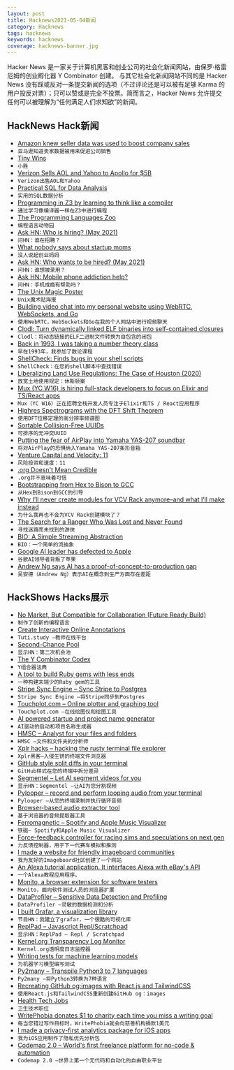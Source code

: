 ```yaml
---
layout: post
title: Hacknews2021-05-04新闻
category: Hacknews
tags: hacknews
keywords: hacknews
coverage: hacknews-banner.jpg
---
```


Hacker News 是一家关于计算机黑客和创业公司的社会化新闻网站，由保罗·格雷厄姆的创业孵化器 Y Combinator 创建。
与其它社会化新闻网站不同的是 Hacker News 没有踩或反对一条提交新闻的选项（不过评论还是可以被有足够 Karma 的用户投反对票）；只可以赞或是完全不投票。简而言之，Hacker News 允许提交任何可以被理解为“任何满足人们求知欲”的新闻。

## HackNews Hack新闻


- [Amazon knew seller data was used to boost company sales](https://www.politico.eu/article/amazon-seller-data-company-sales/)
- `亚马逊知道卖家数据被用来促进公司销售`
- [Tiny Wins](https://joelcalifa.com/blog/tiny-wins/)
- `小胜`
- [Verizon Sells AOL and Yahoo to Apollo for $5B](https://www.nytimes.com/2021/05/03/business/verizon-aol-yahoo-sale.html)
- `Verizon出售AOL和Yahoo`
- [Practical SQL for Data Analysis](https://hakibenita.com/sql-for-data-analysis)
- `实用的SQL数据分析`
- [Programming in Z3 by learning to think like a compiler](https://bellmar.medium.com/programming-in-z3-by-learning-to-think-like-a-compiler-401fd46828d5)
- `通过学习像编译器一样在Z3中进行编程`
- [The Programming Languages Zoo](https://plzoo.andrej.com/)
- `编程语言动物园`
- [Ask HN: Who is hiring? (May 2021)](item?id=27025922)
- `问HN：谁在招聘？ `
- [What nobody says about startup moms](https://www.femfosec.com/what-nobody-says-about-startup-moms/)
- `没人说起创业妈妈`
- [Ask HN: Who wants to be hired? (May 2021)](item?id=27025920)
- `问HN：谁想被录用？ `
- [Ask HN: Mobile phone addiction help?](item?id=27017776)
- `问HN：手机成瘾有帮助吗？`
- [The Unix Magic Poster](https://jpmens.net/2021/04/09/the-unix-magic-poster/)
- `Unix魔术贴海报`
- [Building video chat into my personal website using WebRTC, WebSockets, and Go](https://mattbutterfield.com/blog/2021-05-02-adding-video-chat)
- `使用WebRTC，WebSockets和Go在我的个人网站中进行视频聊天`
- [Clodl: Turn dynamically linked ELF binaries into self-contained closures](https://github.com/tweag/clodl)
- `Clodl：将动态链接的ELF二进制文件转换为自包含的闭包`
- [Back in 1993, I was taking a number theory class](https://twitter.com/EricLengyel/status/1389106103179378689)
- `早在1993年，我参加了数论课程`
- [ShellCheck: Finds bugs in your shell scripts](https://www.shellcheck.net/)
- `ShellCheck：在您的shell脚本中查找错误`
- [Liberalizing Land Use Regulations: The Case of Houston (2020)](https://www.mercatus.org/publications/urban-economics/liberalizing-land-use-regulations-case-houston)
- `放宽土地使用规定：休斯顿案`
- [Mux (YC W16) is hiring full-stack developers to focus on Elixir and TS/React apps](https://mux.com/jobs?hnj=full-stack)
- `Mux（YC W16）正在招聘全栈开发人员专注于Elixir和TS / React应用程序`
- [Highres Spectrograms with the DFT Shift Theorem](https://soundshader.github.io/hss/gallery/index.html)
- `使用DFT位移定理的高分辨率频谱图`
- [Sortable Collision-Free UUIDs](https://github.com/kpdemetriou/fuuid)
- `可排序的无冲突UUID`
- [Putting the fear of AirPlay into Yamaha YAS-207 soundbar](https://wejn.org/2021/04/multi-weekend-project-reversing-yamaha-yas-207-remote-control/)
- `将对AirPlay的恐惧纳入Yamaha YAS-207条形音箱`
- [Venture Capital and Velocity: 11](https://seeingbothsides.com/2021/05/02/venture-capital-and-velocity-11/)
- `风险投资和速度：11`
- [.org Doesn't Mean Credible](http://dotorgdoesntmeancredible.org/)
- `.org并不意味着可信`
- [Bootstrapping from Hex to Bison to GCC](https://github.com/fosslinux/live-bootstrap)
- `从Hex到Bison到GCC的引导`
- [Why I’ll never create modules for VCV Rack anymore–and what I’ll make instead](https://aria.dog/barks/why-i-will-never-create-modules-for-vcv-rack-anymore/)
- `为什么我再也不会为VCV Rack创建模块了？`
- [The Search for a Ranger Who Was Lost and Never Found](https://www.outsideonline.com/2421919/paul-fugate-park-ranger-search)
- `寻找迷路而未找到的游侠`
- [BIO: A Simple Streaming Abstraction](https://z.haskell.world/design/2021/04/20/introduce-BIO-a-simple-streaming-abstraction.html)
- `BIO：一个简单的流抽象`
- [Google AI leader has defected to Apple](https://arstechnica.com/gadgets/2021/05/apple-hires-yet-another-ex-google-ai-leader/)
- `谷歌AI领导者背叛了苹果`
- [Andrew Ng says AI has a proof-of-concept-to-production gap](https://spectrum.ieee.org/view-from-the-valley/artificial-intelligence/machine-learning/andrew-ng-xrays-the-ai-hype)
- `吴安德（Andrew Ng）表示AI在概念到生产方面存在差距`


## HackShows Hacks展示

- [ No Market, But Compatible for Collaboration (Future Ready Build)](https://superstrings.substack.com/)
- `制作了创新的编程语言`
- [ Create Interactive Online Annotations](https://tuti.study)
- `Tuti.study –教师在线平台`
- [ Second-Chance Pool](https://news.ycombinator.com/pool)
- `显示HN：第二次机会池`
- [ The Y Combinator Codex](https://phoe.github.io/codex.html)
- `Y组合器法典`
- [ A tool to build Ruby gems with less ends](https://github.com/ch1c0t/bgem)
- `一种构建末端少的Ruby gem的工具`
- [ Stripe Sync Engine – Sync Stripe to Postgres](https://github.com/supabase/stripe-sync-engine)
- `Stripe Sync Engine –将Stripe同步到Postgres`
- [ Touchplot.com – Online plotter and graphing tool](https://touchplot.com)
- `Touchplot.com –在线绘图仪和绘图工具`
- [ AI powered startup and project name generator](https://namebatao.com/)
- `AI驱动的启动和项目名称生成器`
- [ HMSC – Analyst for your files and folders](https://github.com/Abdullah-V/HMSC)
- `HMSC –文件和文件夹的分析师`
- [ Xplr hacks – hacking the rusty terminal file explorer](https://github.com/sayanarijit/xplr/wiki/Hacks)
- `Xplr黑客–入侵生锈的终端文件浏览器`
- [ GitHub style split diffs in your terminal](https://github.com/banga/git-split-diffs)
- `GitHub样式在您的终端中拆分差异`
- [ Segmentel – Let AI segment videos for you](http://www.segmentel.com)
- `显示HN：Segmentel –让AI为您分割视频`
- [ Pylooper – record and perform looping audio from your terminal](https://github.com/qpwo/pylooper)
- `Pylooper –从您的终端录制并执行循环音频`
- [ Browser-based audio extractor tool](https://mastershot.app/tools/audio-extractor)
- `基于浏览器的音频提取器工具`
- [ Ferromagnetic – Spotify and Apple Music Visualizer](https://apps.apple.com/us/app/ferromagnetic/id1546537151)
- `铁磁– Spotify和Apple Music Visualizer`
- [ Force-feedback controller for racing sims and speculations on next gen](https://www.3am.engineering/works/controller-feedback/)
- `力反馈控制器，用于下一代赛车模拟和推测`
- [ I made a website for friendly imageboard communities](https://comspace.xyz)
- `我为友好的Imageboard社区创建了一个网站`
- [ An Alexa tutorial application. It interfaces Alexa with eBay's API](https://github.com/brianherman/auction)
- `一个Alexa教程应用程序。`
- [ Monito, a browser extension for software testers](https://getmonito.com)
- `Monito，面向软件测试人员的浏览器扩展`
- [ DataProfiler – Sensitive Data Detection and Profiling](https://github.com/capitalone/dataprofiler)
- `DataProfiler –灵敏的数据检测和分析`
- [ I built Grafar, a visualization library](https://thoughtspile.github.io/grafar?new)
- `节目HN：我建立了grafar，一个很酷的可视化库`
- [ ReplPad – Javascript Repl/Scratchpad](https://replpad.com/)
- `显示HN：ReplPad – Repl / Scratchpad`
- [ Kernel.org Transparency Log Monitor](https://tlog.linderud.dev/)
- `Kernel.org透明度日志监控器`
- [ Writing tests for machine learning models](https://github.com/rbitr/pytkml)
- `为机器学习模型编写测试`
- [ Py2many – Transpile Python3 to 7 languages](https://github.com/adsharma/py2many)
- `Py2many –将Python3转换为7种语言`
- [ Recreating GitHub og:images with React.js and TailwindCSS](https://flayyer.com/blog/posts/github-cards)
- `使用React.js和TailwindCSS重新创建GitHub og：images`
- [ Health Tech Jobs](https://healthtechjobs.xyz)
- `卫生技术职位`
- [ WritePhobia donates $1 to charity each time you miss a writing goal](https://writephobia.com/)
- `每当您错过写作目标时，WritePhobia就会向慈善机构捐款1美元`
- [ I made a privacy-first analytics package for iOS apps](https://apptelemetry.io/)
- `我为iOS应用制作了隐私优先分析包`
- [ Codemap 2.0 – World's first freelance platform for no-code & automation](https://codemap.io)
- `Codemap 2.0 –世界上第一个无代码和自动化的自由职业平台`

